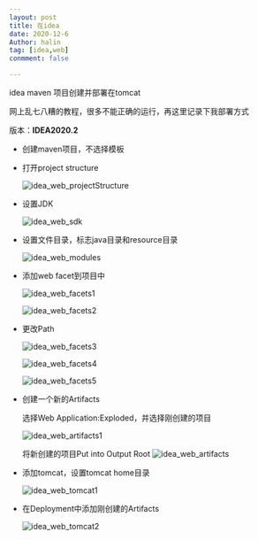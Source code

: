 ```yaml
---
layout: post
title: 在idea
date: 2020-12-6
Author: halin
tag: [idea,web]
conmment: false

---
```


idea maven 项目创建并部署在tomcat
<!-- more -->
网上乱七八糟的教程，很多不能正确的运行，再这里记录下我部署方式

版本：**IDEA2020.2**

- 创建maven项目，不选择模板

- 打开project structure

  ![idea_web_projectStructure](E:\note\imageOfSpring\idea_web_projectStructure.png)

- 设置JDK

  ![idea_web_sdk](E:\note\imageOfSpring\idea_web_sdk.png)

  

- 设置文件目录，标志java目录和resource目录

  ![idea_web_modules](E:\note\imageOfSpring\idea_web_modules.png)

  

- 添加web facet到项目中

  ![idea_web_facets1](E:\note\imageOfSpring\idea_web_facets1.png)

  ![idea_web_facets2](E:\note\imageOfSpring\idea_web_facets2.png)



- 更改Path

  ![idea_web_facets3](E:\note\imageOfSpring\idea_web_facets3.png)

  ![idea_web_facets4](E:\note\imageOfSpring\idea_web_facets4.png)

  ![idea_web_facets5](E:\note\imageOfSpring\idea_web_facets5.png)



- 创建一个新的Artifacts
  
  选择Web Application:Exploded，并选择刚创建的项目
  
  ![idea_web_artifacts1](E:\note\imageOfSpring\idea_web_artifacts1.png)
  
  将新创建的项目Put into Output Root
  ![idea_web_artifacts](E:\note\imageOfSpring\idea_web_artifacts.png)



- 添加tomcat，设置tomcat home目录

  ![idea_web_tomcat1](E:\note\imageOfSpring\idea_web_tomcat1.png)

- 在Deployment中添加刚创建的Artifacts

  ![idea_web_tomcat2](E:\note\imageOfSpring\idea_web_tomcat2.png)